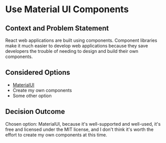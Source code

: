 # Use Material UI Components

## Context and Problem Statement

React web applications are built using components. Component libraries make it much easier to develop web applications because they save developers the trouble of needing to design and build their own components.

## Considered Options

* [MaterialUI](https://mui.com/material-ui/)
* Create my own components
* Some other option

## Decision Outcome

Chosen option: MaterialUI, because it's well-supported and well-used, it's free and licensed under the MIT license, and I don't think it's worth the effort to create my own components at this time.